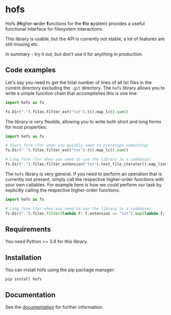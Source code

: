 # hofs

Hofs (**H**igher-**o**rder **f**unctions for the **f**ile **s**ystem) provides a useful functional interface for filesystem interactions.

This library is usable, but the API is currently not stable, a lot of features are still missing etc.

In summary - try it out, but don't use it for anything in production.

## Code examples

Let's say you need to get the total number of lines of all txt files in the current directory excluding the `.git` directory.
The `hofs` library allows you to write a simple function chain that accomplishes this is one line:

```python
import hofs as fs

fs.Dir(".").files.filter_ext("txt").t().map_lc().sum()
```

The library is very flexible, allowing you to write both short and long forms for most properties:

```python
import hofs as fs

# Short form (for when you quickly need to prototype something)
fs.Dir(".").files.filter_ext("txt").t().map_lc().sum()

# Long form (for when you need to use the library in a codebase)
fs.Dir(".").files.filter_extension("txt").text_file_iterator().map_line_count().sum()
```

The `hofs` library is very general.
If you need to perform an operation that is currently not present, simply call the respective higher-order functions with your own callables.
For example here is how we could perform our task by explicitly calling the respective higher-order functions:

```python
import hofs as fs

# Long form (for when you need to use the library in a codebase)
fs.Dir(".").files.filter(lambda f: f.extension == "txt").map(lambda f: f.text_file().line_count).sum()
```

## Requirements

You need Python >= 3.9 for this library.

## Installation

You can install hofs using the pip package manager:

```shell
pip install hofs
```

## Documentation

See the [documentation](uhasker.github.io/hofs) for further information.
